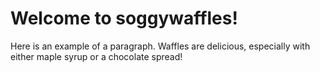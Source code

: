 # Welcome to soggywaffles!

Here is an example of a paragraph. Waffles are delicious, especially with either maple syrup or a chocolate spread!
